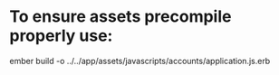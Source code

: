# To ensure assets precompile properly use:
  
  ember build -o ../../app/assets/javascripts/accounts/application.js.erb
